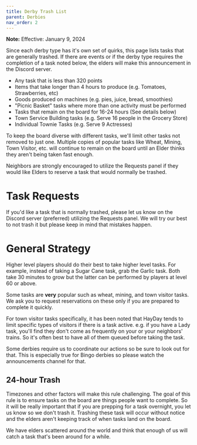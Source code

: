 ```yaml
---
title: Derby Trash List
parent: Derbies
nav_order: 2
---
```


**Note:** Effective: January 9, 2024

Since each derby type has it's own set of quirks, this page lists tasks that are generally trashed.  If there are events or if the derby type requires the completion of a task noted below, the elders will make this announcement in the Discord server.

- Any task that is less than 320 points
- Items that take longer than 4 hours to produce (e.g. Tomatoes, Strawberries, etc)
- Goods produced on machines (e.g. pies, juice, bread, smoothies)
- "Picnic Basket" tasks where more than one activity must be performed
- Tasks that remain on the board for 16-24 hours (See details below)
- Town Service Building tasks (e.g. Serve 16 people in the Grocery Store)
- Individual Townie Tasks (e.g. Serve 9 Actresses)

To keep the board diverse with different tasks, we'll limit other tasks not removed to just one.  Multiple copies of popular tasks like Wheat, Mining, Town Visitor, etc. will continue to remain on the board until an Elder thinks they aren't being taken fast enough.

Neighbors are strongly encouraged to utilize the Requests panel if they would like Elders to reserve a task that would normally be trashed.

# Task Requests

If you'd like a task that is normally trashed, please let us know on the Discord server (preferred) utilizing the Requests panel.  We will try our best to not trash it but please keep in mind that mistakes happen.

# General Strategy

Higher level players should do their best to take higher level tasks.  For example, instead of taking a Sugar Cane task, grab the Garlic task.  Both take 30 minutes to grow but the latter can be performed by players at level 60 or above.

Some tasks are **very** popular such as wheat, mining, and town visitor tasks.  We ask you to request reservations on these only if you are prepared to complete it quickly.  

For town visitor tasks specifically, it has been noted that HayDay tends to limit specific types of visitors if there is a task active.  e.g. if you have a Lady task, you'll find they don't come as frequently on your or your neighbors' trains.  So it's often best to have all of them queued before taking the task.

Some derbies require us to coordinate our actions so be sure to look out for that.  This is especially true for Bingo derbies so please watch the announcements channel for that.

## 24-hour Trash

Timezones and other factors will make this rule challenging.  The goal of this rule is to ensure tasks on the board are things people want to complete.  So it will be really important that if you are prepping for a task overnight, you let us know so we don't trash it.  Trashing these task will occur without notice and the elders aren't keeping track of when tasks land on the board.

We have elders scattered around the world and think that enough of us will catch a task that's been around for a while.

